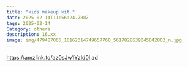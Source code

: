 ```yaml
---
title: "kids makeup kit "
date: 2025-02-14T11:56:24.788Z
tags: 2025-02-14
Category: others
description: 16.xx
image: img/479487066_10162314749657760_5617828639045042802_n.jpg
---
```

<!--StartFragment-->

https://amzlink.to/az0sJw1Yzld0l ad

<!--EndFragment-->